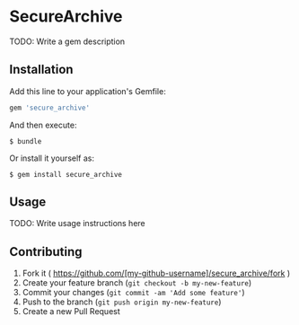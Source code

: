 # SecureArchive

TODO: Write a gem description

## Installation

Add this line to your application's Gemfile:

```ruby
gem 'secure_archive'
```

And then execute:

    $ bundle

Or install it yourself as:

    $ gem install secure_archive

## Usage

TODO: Write usage instructions here

## Contributing

1. Fork it ( https://github.com/[my-github-username]/secure_archive/fork )
2. Create your feature branch (`git checkout -b my-new-feature`)
3. Commit your changes (`git commit -am 'Add some feature'`)
4. Push to the branch (`git push origin my-new-feature`)
5. Create a new Pull Request
